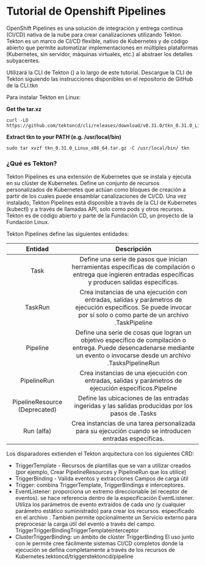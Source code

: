 # Tutorial de Openshift Pipelines

OpenShift Pipelines es una solución de integración y entrega continua (CI/CD) nativa de la nube para crear canalizaciones utilizando Tekton. Tekton es un marco de CI/CD flexible, nativo de Kubernetes y de código abierto que permite automatizar implementaciones en múltiples plataformas (Kubernetes, sin servidor, máquinas virtuales, etc.) al abstraer los detalles subyacentes.

Utilizará la CLI de Tekton () a lo largo de este tutorial. Descargue la CLI de Tekton siguiendo las instrucciones disponibles en el repositorio de GitHub de la CLI.tkn

Para instalar Tekton en Linux:

**Get the tar.xz**

```
curl -LO https://github.com/tektoncd/cli/releases/download/v0.31.0/tkn_0.31.0_Linux_x86_64.tar.gz
```

**Extract tkn to your PATH (e.g. /usr/local/bin)**

```
sudo tar xvzf tkn_0.31.0_Linux_x86_64.tar.gz -C /usr/local/bin/ tkn
```

### ¿Qué es Tekton?

Tekton Pipelines es una extensión de Kubernetes que se instala y ejecuta en su clúster de Kubernetes. Define un conjunto de recursos personalizados de Kubernetes que actúan como bloques de creación a partir de los cuales puede ensamblar canalizaciones de CI/CD. Una vez instalado, Tekton Pipelines está disponible a través de la CLI de Kubernetes (kubectl) y a través de llamadas API, solo como pods y otros recursos. Tekton es de código abierto y parte de la Fundación CD, un proyecto de la Fundación Linux.

Tekton Pipelines define las siguientes entidades:

| Entidad |	Descripción |
|:---------:|:-------------:|
| Task | Define una serie de pasos que inician herramientas específicas de compilación o entrega que ingieren entradas específicas y producen salidas específicas. |
| TaskRun |	Crea instancias de una ejecución con entradas, salidas y parámetros de ejecución específicos. Se puede invocar por sí solo o como parte de un archivo .TaskPipeline |
| Pipeline | Define una serie de cosas que logran un objetivo específico de compilación o entrega. Puede desencadenarse mediante un evento o invocarse desde un archivo .TasksPipelineRun |
| PipelineRun |	Crea instancias de una ejecución con entradas, salidas y parámetros de ejecución específicos.Pipeline |
| PipelineResource (Deprecated) | Define las ubicaciones de las entradas ingeridas y las salidas producidas por los pasos de .Tasks |
| Run (alfa) | Crea instancias de una tarea personalizada para su ejecución cuando se introducen entradas específicas. |

Los disparadores extienden el Tekton arquitectura con los siguientes CRD:

* TriggerTemplate - Recursos de plantillas que se van a utilizar creados (por ejemplo, Crear PipelineResources y PipelineRun que los utilice)
* TriggerBinding - Valida eventos y extracciones Campos de carga útil
* Trigger: combina TriggerTemplate, TriggerBindings e interceptores.
* EventListener: proporciona un extremo direccionable (el receptor de eventos). se hace referencia dentro de la especificación EventListener. Utiliza los parámetros de evento extraídos de cada uno (y cualquier parámetro estático suministrado) para crear los recursos. especificado en el archivo . También permite opcionalmente un Servicio externo para preprocesar la carga útil del evento a través del campo.
TriggerTriggerBindingTriggerTemplateinterceptor
* ClusterTriggerBinding: un ámbito de clúster TriggerBinding
El uso junto con le permite cree fácilmente sistemas CI/CD completos donde la ejecución se defina completamente a través de los recursos de Kubernetes.tektoncd/triggerstektoncd/pipeline

